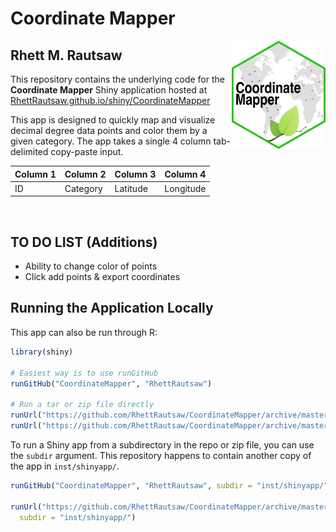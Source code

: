 # Coordinate Mapper
<img align="right" src="www/CoordinateMapper.png" width=150>

## Rhett M. Rautsaw

This repository contains the underlying code for the **Coordinate Mapper** Shiny application hosted at 
[RhettRautsaw.github.io/shiny/CoordinateMapper](https://RhettRautsaw.github.io/shiny/CoordinateMapper/)

This app is designed to quickly map and visualize decimal degree data points and color them by a given category. The app takes a single 4 column tab-delimited copy-paste input. 

| Column 1 | Column 2 | Column 3 | Column 4  |
|----------|----------|----------|-----------|
|    ID    | Category | Latitude | Longitude |

<br>

## TO DO LIST (Additions)
- Ability to change color of points
- Click add points & export coordinates

## Running the Application Locally

This app can also be run through R:

```R
library(shiny)

# Easiest way is to use runGitHub
runGitHub("CoordinateMapper", "RhettRautsaw")

# Run a tar or zip file directly
runUrl("https://github.com/RhettRautsaw/CoordinateMapper/archive/master.tar.gz")
runUrl("https://github.com/RhettRautsaw/CoordinateMapper/archive/master.zip")
```

To run a Shiny app from a subdirectory in the repo or zip file, you can use the `subdir` argument. This repository happens to contain another copy of the app in `inst/shinyapp/`.

```R
runGitHub("CoordinateMapper", "RhettRautsaw", subdir = "inst/shinyapp/")

runUrl("https://github.com/RhettRautsaw/CoordinateMapper/archive/master.tar.gz",
  subdir = "inst/shinyapp/")
```
